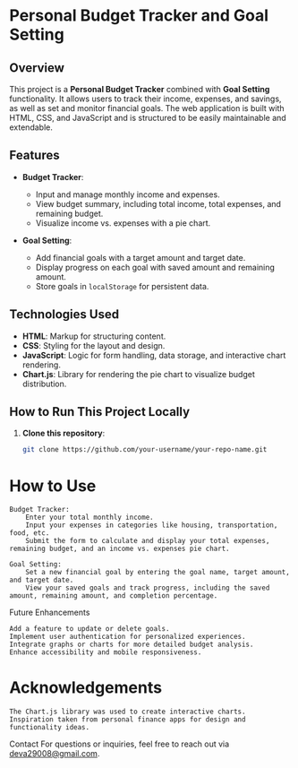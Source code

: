# Personal Budget Tracker and Goal Setting

## Overview
This project is a **Personal Budget Tracker** combined with **Goal Setting** functionality. It allows users to track their income, expenses, and savings, as well as set and monitor financial goals. The web application is built with HTML, CSS, and JavaScript and is structured to be easily maintainable and extendable.

## Features
- **Budget Tracker**:
  - Input and manage monthly income and expenses.
  - View budget summary, including total income, total expenses, and remaining budget.
  - Visualize income vs. expenses with a pie chart.

- **Goal Setting**:
  - Add financial goals with a target amount and target date.
  - Display progress on each goal with saved amount and remaining amount.
  - Store goals in `localStorage` for persistent data.

## Technologies Used
- **HTML**: Markup for structuring content.
- **CSS**: Styling for the layout and design.
- **JavaScript**: Logic for form handling, data storage, and interactive chart rendering.
- **Chart.js**: Library for rendering the pie chart to visualize budget distribution.

## How to Run This Project Locally
1. **Clone this repository**:
   ```bash
   git clone https://github.com/your-username/your-repo-name.git

# How to Use
    Budget Tracker:
        Enter your total monthly income.
        Input your expenses in categories like housing, transportation, food, etc.
        Submit the form to calculate and display your total expenses, remaining budget, and an income vs. expenses pie chart.

    Goal Setting:
        Set a new financial goal by entering the goal name, target amount, and target date.
        View your saved goals and track progress, including the saved amount, remaining amount, and completion percentage.

Future Enhancements

    Add a feature to update or delete goals.
    Implement user authentication for personalized experiences.
    Integrate graphs or charts for more detailed budget analysis.
    Enhance accessibility and mobile responsiveness.

# Acknowledgements
    The Chart.js library was used to create interactive charts.
    Inspiration taken from personal finance apps for design and functionality ideas.

Contact
For questions or inquiries, feel free to reach out via deva29008@gmail.com.
